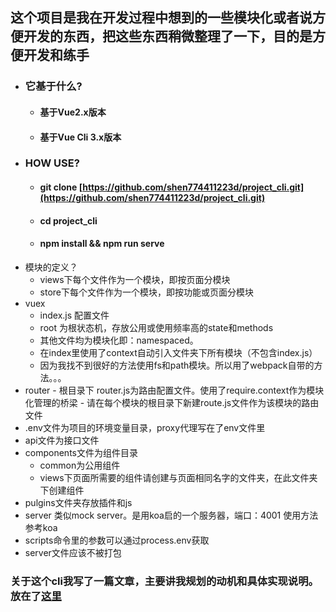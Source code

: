 
## 这个项目是我在开发过程中想到的一些模块化或者说方便开发的东西，把这些东西稍微整理了一下，目的是方便开发和练手

* ### 它基于什么?
     - #### 基于Vue2.x版本
     - #### 基于Vue Cli 3.x版本

* ### HOW USE?
     - #### git clone [https://github.com/shen774411223d/project_cli.git](https://github.com/shen774411223d/project_cli.git)
     - #### cd project_cli
     - #### npm install && npm run serve

- 模块的定义？
     - views下每个文件作为一个模块，即按页面分模块
     - store下每个文件作为一个模块，即按功能或页面分模块
- vuex
     - index.js 配置文件
     - root 为根状态机，存放公用或使用频率高的state和methods
     - 其他文件均为模块化即：namespaced。
	- 在index里使用了context自动引入文件夹下所有模块（不包含index.js）
	- 因为我找不到很好的方法使用fs和path模块。所以用了webpack自带的方法。。。
- router
      - 根目录下 router.js为路由配置文件。使用了require.context作为模块化管理的桥梁
      - 请在每个模块的根目录下新建route.js文件作为该模块的路由文件
- .env文件为项目的环境变量目录，proxy代理写在了env文件里
- api文件为接口文件
- components文件为组件目录
     - common为公用组件
     - views下页面所需要的组件请创建与页面相同名字的文件夹，在此文件夹下创建组件
- pulgins文件夹存放插件和js
- server 类似mock server。是用koa启的一个服务器，端口：4001 使用方法参考koa
- scripts命令里的参数可以通过process.env获取
- server文件应该不被打包

### 关于这个cli我写了一篇文章，主要讲我规划的动机和具体实现说明。放在了[这里](https://github.com/shen774411223d/book/blob/master/%E6%88%91%E7%9A%84%E9%A1%B9%E7%9B%AE%E6%9E%B6%E6%9E%84.md)
